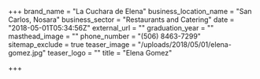 +++
brand_name = "La Cuchara de Elena"
business_location_name = "San Carlos, Nosara"
business_sector = "Restaurants and Catering"
date = "2018-05-01T05:34:56Z"
external_url = ""
graduation_year = ""
masthead_image = ""
phone_number = "(506) 8463-7299"
sitemap_exclude = true
teaser_image = "/uploads/2018/05/01/elena-gomez.jpg"
teaser_logo = ""
title = "Elena Gomez"

+++

